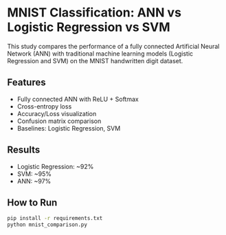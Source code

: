 # MNIST Classification: ANN vs Logistic Regression vs SVM

This study compares the performance of a fully connected Artificial Neural Network (ANN) with traditional machine learning models (Logistic Regression and SVM) on the MNIST handwritten digit dataset.

## Features
- Fully connected ANN with ReLU + Softmax
- Cross-entropy loss
- Accuracy/Loss visualization
- Confusion matrix comparison
- Baselines: Logistic Regression, SVM

## Results
- Logistic Regression: ~92%
- SVM: ~95%
- ANN: ~97%

## How to Run
```bash
pip install -r requirements.txt
python mnist_comparison.py